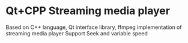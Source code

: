 # Qt+CPP Streaming media player

Based on C++ language, Qt interface library, ffmpeg implementation of streaming media player
Support Seek and variable speed


